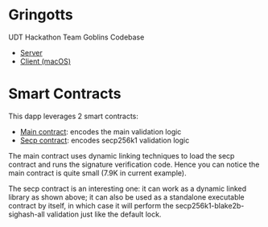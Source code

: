 # Gringotts

UDT Hackathon Team Goblins Codebase

* [Server](server/)
* [Client (macOS)](client/)

# Smart Contracts

This dapp leverages 2 smart contracts:

* [Main contract](https://github.com/ashchan/gringotts/blob/795c693da37bd0c257b3d8a48b35fe523b8c2d80/server/contracts/lock.c): encodes the main validation logic
* [Secp contract](https://github.com/xxuejie/ckb-miscellaneous-scripts/blob/693a76f1609bd64b4cbf428f0ebb77198b8d57bd/c/secp256k1_blake2b_sighash_all_dual.c): encodes secp256k1 validation logic

The main contract uses dynamic linking techniques to load the secp contract and runs the signature verification code. Hence you can notice the main contract is quite small (7.9K in current example).

The secp contract is an interesting one: it can work as a dynamic linked library as shown above; it can also be used as a standalone executable contract by itself, in which case it will perform the secp256k1-blake2b-sighash-all validation just like the default lock.
